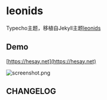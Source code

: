# leonids
Typecho主题，移植自Jekyll主题[leonids](https://github.com/renyuanz/leonids)

## Demo
[https://hesay.net](https://hesay.net)

![screenshot.png](https://ooo.0o0.ooo/2017/04/03/58e1b55a574e1.png)

## CHANGELOG